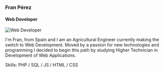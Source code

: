 ### Fran Pérez
#### Web Developer
![Web Developer](https://media-exp1.licdn.com/dms/image/C4D16AQHGhA4T3_vHSg/profile-displaybackgroundimage-shrink_350_1400/0/1646845397618?e=1659571200&v=beta&t=1XKcgQy0MgcYRmGRHl3CVkIBALnltnEc_dKF-fFCtvw)

I'm Fran, from Spain and I am an Agricultural Engineer currently making the switch to Web Development. Moved by a passion for new technologies and programming I decided to begin this path by studying Higher Technician in Development of Web Applications.

Skills: PHP / SQL / JS / HTML / CSS


